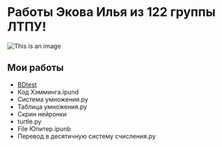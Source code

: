 # Работы Экова Илья из 122 группы ЛТПУ! #




![This is an image](https://encrypted-tbn0.gstatic.com/images?q=tbn:ANd9GcRn06v7JdSdGZ2ixCs7OIOA01u1bIFAkYQXYQ&usqp=CAU)



## Мои работы ##
 - <a href="https://github.com/ilyechubanu/itworks/blob/main/bdtest">BDtest</a>
 - Код Хэмминга.ipund
 - Система умножения.py
 - Таблица умножения.py
 - Скрин нейронки
 - turtle.py
 - File Юпитер.ipunb
 - Перевод в десятичную систему счисления.py
